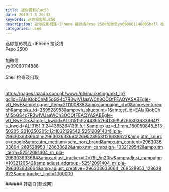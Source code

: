 ```yaml
---
title: 迷你投影机uc50
date: 2019-1-3 20:33
keywords: 迷你投影机uc50
description: 迷你投影机连+IPhone 接驳线Peso 2500加微信yy09060114888Shell 检查及自取 https://pages.lazada.com.ph/wow/i/ph/marketing/mkt_lp?gclid=EAIaIQobChMI5pGS4c7R3wIVUaaWCh3OOQfFEAQYASABEgIe-vD_BwE&trigger_item=211100838&campaign_id=0&venture=ph&sku_id=269528953&wh_skucount=1&ef_id=EAIaIQobChMI5pGS4c7R3wIVUaaWCh3OOQfFEAQYASABEgIe-vD_BwE:G:s&s_kwcid=AL!3151!3!244365264139!!!u!296303633664!?s_kwcid=AL!3151!3!244365264139!!!u!!&exlaz=d_1:mm_150050845_51350205_2010350205::12:1032129542!52512091404!!!pla-296303633664!m!296303633664!269528953!128638622&utm_source=google&utm_medium=sem_non_brand&utm_content=296303633664_269528953_128638622&utm_campaign=1032129542&utm_term=52512091404_m_pla-296303633664&adjust_tracker=t2v78t_5n20iw&adjust_campaign=1032129542&adjust_adgroup=52512091404_m_pla-296303633664&adjust_creative=296303633664_269528953_128638622&tracker_limit=1000000
categories: used
---
```

<td class="t_f" id="postmessage_2611004">

迷你投影机连+IPhone 接驳线<br/>
Peso 2500<br/>
<br/>
加微信<br/>
yy09060114888<br/>
<br/>
Shell 检查及自取 <br/>
<br/>
<br/>
<a href="https://pages.lazada.com.ph/wow/i/ph/marketing/mkt_lp?gclid=EAIaIQobChMI5pGS4c7R3wIVUaaWCh3OOQfFEAQYASABEgIe-vD_BwE&amp;trigger_item=211100838&amp;campaign_id=0&amp;venture=ph&amp;sku_id=269528953&amp;wh_skucount=1&amp;ef_id=EAIaIQobChMI5pGS4c7R3wIVUaaWCh3OOQfFEAQYASABEgIe-vD_BwE:G:s&amp;s_kwcid=AL!3151!3!244365264139!!!u!296303633664!?s_kwcid=AL!3151!3!244365264139!!!u!!&amp;exlaz=d_1:mm_150050845_51350205_2010350205::12:1032129542!52512091404!!!pla-296303633664!m!296303633664!269528953!128638622&amp;utm_source=google&amp;utm_medium=sem_non_brand&amp;utm_content=296303633664_269528953_128638622&amp;utm_campaign=1032129542&amp;utm_term=52512091404_m_pla-296303633664&amp;adjust_tracker=t2v78t_5n20iw&amp;adjust_campaign=1032129542&amp;adjust_adgroup=52512091404_m_pla-296303633664&amp;adjust_creative=296303633664_269528953_128638622&amp;tracker_limit=1000000" target="_blank">https://pages.lazada.com.ph/wow/i/ph/marketing/mkt_lp?gclid=EAIaIQobChMI5pGS4c7R3wIVUaaWCh3OOQfFEAQYASABEgIe-vD_BwE&amp;trigger_item=211100838&amp;campaign_id=0&amp;venture=ph&amp;sku_id=269528953&amp;wh_skucount=1&amp;ef_id=EAIaIQobChMI5pGS4c7R3wIVUaaWCh3OOQfFEAQYASABEgIe-vD_BwE:G:s&amp;s_kwcid=AL!3151!3!244365264139!!!u!296303633664!?s_kwcid=AL!3151!3!244365264139!!!u!!&amp;exlaz=d_1:mm_150050845_51350205_2010350205::12:1032129542!52512091404!!!pla-296303633664!m!296303633664!269528953!128638622&amp;utm_source=google&amp;utm_medium=sem_non_brand&amp;utm_content=296303633664_269528953_128638622&amp;utm_campaign=1032129542&amp;utm_term=52512091404_m_pla-296303633664&amp;adjust_tracker=t2v78t_5n20iw&amp;adjust_campaign=1032129542&amp;adjust_adgroup=52512091404_m_pla-296303633664&amp;adjust_creative=296303633664_269528953_128638622&amp;tracker_limit=1000000</a><br/>
</td>
###### 转载自[菲龙网]